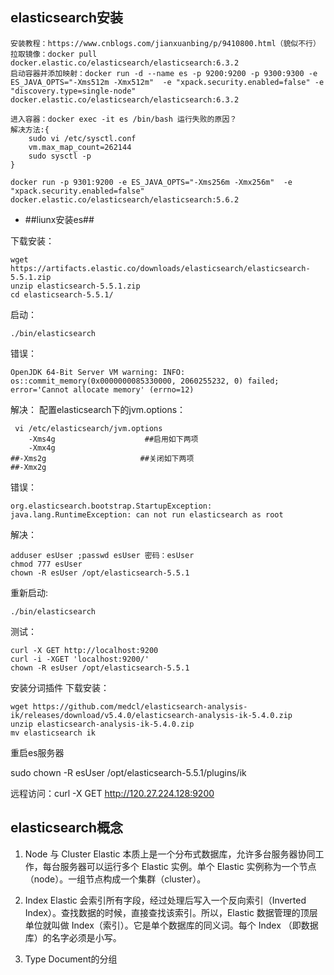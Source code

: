 ## elasticsearch安装

    安装教程：https://www.cnblogs.com/jianxuanbing/p/9410800.html（貌似不行）	
	拉取镜像：docker pull docker.elastic.co/elasticsearch/elasticsearch:6.3.2
	启动容器并添加映射：docker run -d --name es -p 9200:9200 -p 9300:9300 -e ES_JAVA_OPTS="-Xms512m -Xmx512m"  -e "xpack.security.enabled=false" -e "discovery.type=single-node" docker.elastic.co/elasticsearch/elasticsearch:6.3.2
	
	进入容器：docker exec -it es /bin/bash 运行失败的原因？
	解决方法:{
		sudo vi /etc/sysctl.conf
		vm.max_map_count=262144
		sudo sysctl -p
	}
	
	docker run -p 9301:9200 -e ES_JAVA_OPTS="-Xms256m -Xmx256m"  -e "xpack.security.enabled=false" docker.elastic.co/elasticsearch/elasticsearch:5.6.2
	
- ##liunx安装es##

下载安装：
```
wget https://artifacts.elastic.co/downloads/elasticsearch/elasticsearch-5.5.1.zip
unzip elasticsearch-5.5.1.zip
cd elasticsearch-5.5.1/ 
```
启动：
```
./bin/elasticsearch
```
错误：
```
OpenJDK 64-Bit Server VM warning: INFO: os::commit_memory(0x0000000085330000, 2060255232, 0) failed; error='Cannot allocate memory' (errno=12)
```
解决：
配置elasticsearch下的jvm.options：
```
 vi /etc/elasticsearch/jvm.options 
	-Xms4g                    ##启用如下两项
	-Xmx4g
##-Xms2g                     ##关闭如下两项
##-Xmx2g
```
错误：
```
org.elasticsearch.bootstrap.StartupException: java.lang.RuntimeException: can not run elasticsearch as root
```
解决：
```
adduser esUser ;passwd esUser 密码：esUser
chmod 777 esUser
chown -R esUser /opt/elasticsearch-5.5.1
```
重新启动:
```
./bin/elasticsearch
```
测试：
```
curl -X GET http://localhost:9200
curl -i -XGET 'localhost:9200/'
chown -R esUser /opt/elasticsearch-5.5.1
```

安装分词插件
下载安装：
```
wget https://github.com/medcl/elasticsearch-analysis-ik/releases/download/v5.4.0/elasticsearch-analysis-ik-5.4.0.zip
unzip elasticsearch-analysis-ik-5.4.0.zip
mv elasticsearch ik
```
重启es服务器


sudo chown -R esUser /opt/elasticsearch-5.5.1/plugins/ik

远程访问：curl -X GET http://120.27.224.128:9200

## elasticsearch概念
1. Node 与 Cluster
	Elastic 本质上是一个分布式数据库，允许多台服务器协同工作，每台服务器可以运行多个 Elastic 实例。单个 Elastic 实例称为一个节点（node）。一组节点构成一个集群（cluster）。

2. Index
	Elastic 会索引所有字段，经过处理后写入一个反向索引（Inverted Index）。查找数据的时候，直接查找该索引。所以，Elastic 数据管理的顶层单位就叫做 Index（索引）。它是单个数据库的同义词。每个 Index （即数据库）的名字必须是小写。
3. Type
	Document的分组
	
